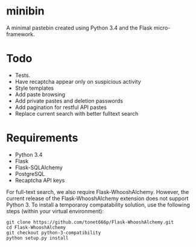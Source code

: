 #  minibin

A minimal pastebin created using Python 3.4 and the Flask micro-framework.

# Todo

- Tests.
- Have recaptcha appear only on suspicious activity
- Style templates
- Add paste browsing
- Add private pastes and deletion passwords
- Add pagination for restful API pastes
- Replace current search with better fulltext search

# Requirements

- Python 3.4
- Flask
- Flask-SQLAlchemy
- PostgreSQL
- Recaptcha API keys

For full-text search, we also require Flask-WhooshAlchemy. However, the current release of the Flask-WhooshAlchemy extension does not support Python 3. To install a temporaroy compatability solution, use the following steps (within your virtual environment):

    git clone https://github.com/tonet666p/Flask-WhooshAlchemy.git
    cd Flask-WhooshAlchemy
    git checkout python-3-compatibility
    python setup.py install